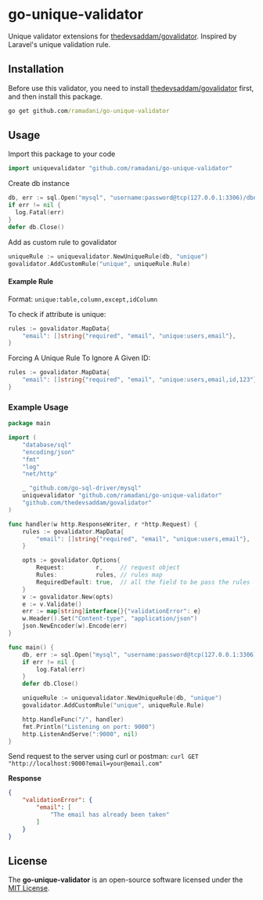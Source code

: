 # go-unique-validator

Unique validator extensions for [thedevsaddam/govalidator](https://github.com/thedevsaddam/govalidator). Inspired by Laravel's unique validation rule.

## Installation

Before use this validator, you need to install [thedevsaddam/govalidator](https://github.com/thedevsaddam/govalidator) first, and then install this package.

```cmd
go get github.com/ramadani/go-unique-validator
```

## Usage

Import this package to your code

```go
import uniquevalidator "github.com/ramadani/go-unique-validator"
```

Create db instance

```go
db, err := sql.Open("mysql", "username:password@tcp(127.0.0.1:3306)/dbname?parseTime=true")
if err != nil {
  log.Fatal(err)
}
defer db.Close()
```

Add as custom rule to govalidator

```go
uniqueRule := uniquevalidator.NewUniqueRule(db, "unique")
govalidator.AddCustomRule("unique", uniqueRule.Rule)
```

#### Example Rule

Format: `unique:table,column,except,idColumn`

To check if attribute is unique:

```go
rules := govalidator.MapData{
	"email": []string{"required", "email", "unique:users,email"},
}
```

Forcing A Unique Rule To Ignore A Given ID:

```go
rules := govalidator.MapData{
	"email": []string{"required", "email", "unique:users,email,id,123"},
}
```

### Example Usage

```go
package main

import (
	"database/sql"
	"encoding/json"
	"fmt"
	"log"
	"net/http"

	_ "github.com/go-sql-driver/mysql"
	uniquevalidator "github.com/ramadani/go-unique-validator"
	"github.com/thedevsaddam/govalidator"
)

func handler(w http.ResponseWriter, r *http.Request) {
	rules := govalidator.MapData{
		"email": []string{"required", "email", "unique:users,email"},
	}

	opts := govalidator.Options{
		Request:         r,     // request object
		Rules:           rules, // rules map
		RequiredDefault: true,  // all the field to be pass the rules
	}
	v := govalidator.New(opts)
	e := v.Validate()
	err := map[string]interface{}{"validationError": e}
	w.Header().Set("Content-type", "application/json")
	json.NewEncoder(w).Encode(err)
}

func main() {
	db, err := sql.Open("mysql", "username:password@tcp(127.0.0.1:3306)/dbname?parseTime=true")
	if err != nil {
		log.Fatal(err)
	}
	defer db.Close()

	uniqueRule := uniquevalidator.NewUniqueRule(db, "unique")
	govalidator.AddCustomRule("unique", uniqueRule.Rule)

	http.HandleFunc("/", handler)
	fmt.Println("Listening on port: 9000")
	http.ListenAndServe(":9000", nil)
}
```

Send request to the server using curl or postman: `curl GET "http://localhost:9000?email=your@email.com"`

**Response**

```json
{
    "validationError": {
        "email": [
            "The email has already been taken"
        ]
    }
}
```

## **License**
The **go-unique-validator** is an open-source software licensed under the [MIT License](LICENSE.md).